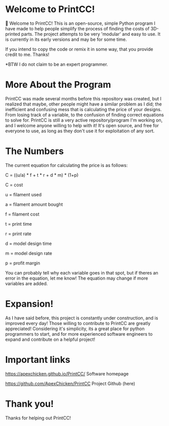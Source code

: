 # Welcome to PrintCC!

👋 Welcome to PrintCC! This is an open-source, simple Python program I have made to help people simplify the process of finding the costs of 3D-printed parts. The project attempts to be very 'modular' and easy to use. It is currently in its early versions and may be for some time.

If you intend to copy the code or remix it in some way, that you provide credit to me. Thanks!

*BTW I do not claim to be an expert programmer.

# More About the Program

PrintCC was made several months before this repository was created, but I realized that maybe, other people might have a similar problem as I did; the inefficient and confusing mess that is calculating the price of your designs. From losing track of a variable, to the confusion of finding correct equations to solve for. PrintCC is still a very active repository/program I'm working on, and I welcome anyone willing to help with it! It's open source, and free for everyone to use, as long as they don't use it for exploitation of any sort.

# The Numbers
The current equation for calculating the price is as follows:

C = ((u/a) * f  + t * r + d * m) * (1+p)

C = cost

u = filament used

a = filament amount bought

f = filament cost

t = print time

r = print rate

d = model design time

m = model design rate

p = profit margin

You can probably tell why each variable goes in that spot, but if theres an error in the equation, let me know! The equation may change if more variables are added.


# Expansion!

As I have said before, this project is constantly under construction, and is improved every day! Those willing to contribute to PrintCC are greatly appreciated! Considering it's simplicity, its a great place for python programmers to start, and for more experienced software engineers to expand and contribute on a helpful project!





# Important links
https://apexchicken.github.io/PrintCC/ Software homepage

https://github.com/ApexChicken/PrintCC Project Github (here)

# Thank you!

Thanks for helping out PrintCC!
